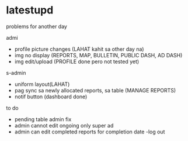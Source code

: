 # latestupd
problems for another day  

admi 
- profile picture changes  (LAHAT kahit sa other day na)
- img no display (REPORTS, MAP, BULLETIN, PUBLIC DASH, AD DASH)
- img edit/upload (PROFILE done pero not tested yet)


s-admin
- uniform layout(LAHAT) 
- pag sync sa newly allocated reports, sa table (MANAGE REPORTS)
- notif button (dashboard done)

to do 
- pending table admin fix
- admin cannot edit ongoing only super ad
- admin can edit completed reports for completion date
-log out


